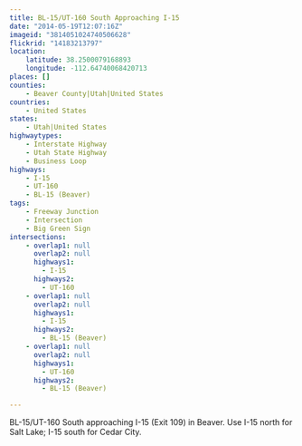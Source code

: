 ```yaml
---
title: BL-15/UT-160 South Approaching I-15
date: "2014-05-19T12:07:16Z"
imageid: "3814051024740506628"
flickrid: "14183213797"
location:
    latitude: 38.2500079168893
    longitude: -112.64740068420713
places: []
counties:
    - Beaver County|Utah|United States
countries:
    - United States
states:
    - Utah|United States
highwaytypes:
    - Interstate Highway
    - Utah State Highway
    - Business Loop
highways:
    - I-15
    - UT-160
    - BL-15 (Beaver)
tags:
    - Freeway Junction
    - Intersection
    - Big Green Sign
intersections:
    - overlap1: null
      overlap2: null
      highways1:
        - I-15
      highways2:
        - UT-160
    - overlap1: null
      overlap2: null
      highways1:
        - I-15
      highways2:
        - BL-15 (Beaver)
    - overlap1: null
      overlap2: null
      highways1:
        - UT-160
      highways2:
        - BL-15 (Beaver)

---
```

BL-15/UT-160 South approaching I-15 (Exit 109) in Beaver.  Use I-15 north for Salt Lake; I-15 south for Cedar City.